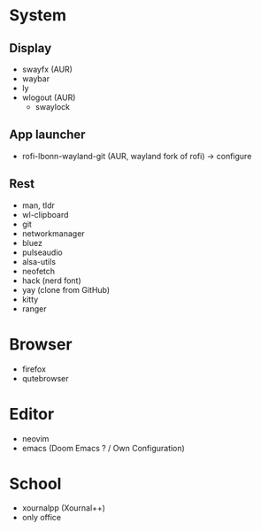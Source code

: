 # System
## Display  
- swayfx (AUR)
- waybar
- ly
- wlogout (AUR)
    - swaylock

## App launcher
- rofi-lbonn-wayland-git (AUR, wayland fork of rofi)
-> configure

## Rest
- man, tldr
- wl-clipboard
- git
- networkmanager
- bluez
- pulseaudio
- alsa-utils
- neofetch
- hack (nerd font)
- yay (clone from GitHub)
- kitty
- ranger

# Browser
- firefox
- qutebrowser

# Editor
- neovim
- emacs (Doom Emacs ? / Own Configuration)

# School
- xournalpp (Xournal++)
- only office

